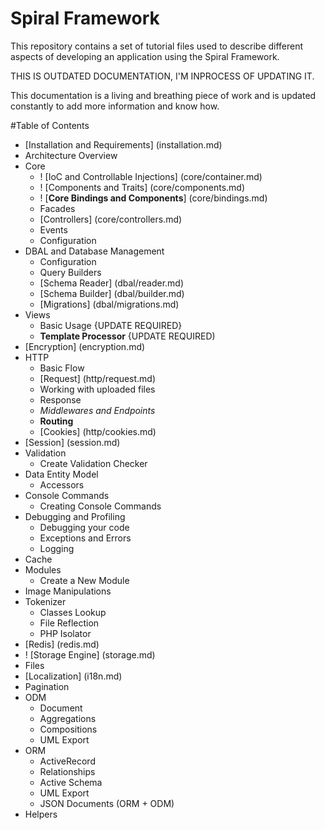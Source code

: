 # Spiral Framework
This repository contains a set of tutorial files used to describe different aspects of developing an application using the Spiral Framework.

THIS IS OUTDATED DOCUMENTATION, I'M INPROCESS OF UPDATING IT.

This documentation is a living and breathing piece of work and is updated constantly to add more information and know how.

#Table of Contents
* [Installation and Requirements] (installation.md)
* Architecture Overview
* Core
  * ! [IoC and Controllable Injections] (core/container.md)
  * ! [Components and Traits] (core/components.md)
  * ! [**Core Bindings and Components**] (core/bindings.md)
  * Facades
  * [Controllers] (core/controllers.md)
  * Events
  * Configuration
* DBAL and Database Management
  * Configuration
  * Query Builders
  * [Schema Reader] (dbal/reader.md)
  * [Schema Builder] (dbal/builder.md)
  * [Migrations] (dbal/migrations.md)
* Views
  * Basic Usage {UPDATE REQUIRED}
  * **Template Processor** {UPDATE REQUIRED)
* [Encryption] (encryption.md)
* HTTP
  * Basic Flow 
  * [Request] (http/request.md)
  * Working with uploaded files
  * Response
  * *Middlewares and Endpoints*
  * **Routing**
  * [Cookies] (http/cookies.md)
* [Session] (session.md)
* Validation
  * Create Validation Checker
* Data Entity Model
  * Accessors
* Console Commands
  * Creating Console Commands
* Debugging and Profiling
  * Debugging your code
  * Exceptions and Errors
  * Logging
* Cache
* Modules
  * Create a New Module
* Image Manipulations
* Tokenizer
  * Classes Lookup
  * File Reflection
  * PHP Isolator
* [Redis] (redis.md)
* ! [Storage Engine] (storage.md)
* Files
* [Localization] (i18n.md)
* Pagination
* ODM
  * Document
  * Aggregations
  * Compositions
  * UML Export
* ORM
  * ActiveRecord
  * Relationships
  * Active Schema
  * UML Export
  * JSON Documents (ORM + ODM)
* Helpers
